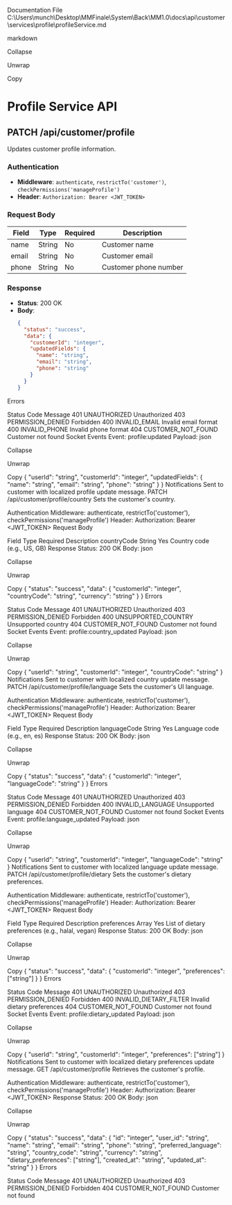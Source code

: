 Documentation File
C:\Users\munch\Desktop\MMFinale\System\Back\MM1.0\docs\api\customer\services\profile\profileService.md

markdown

Collapse

Unwrap

Copy
# Profile Service API

## PATCH /api/customer/profile

Updates customer profile information.

### Authentication
- **Middleware**: `authenticate`, `restrictTo('customer')`, `checkPermissions('manageProfile')`
- **Header**: `Authorization: Bearer <JWT_TOKEN>`

### Request Body
| Field  | Type   | Required | Description                     |
|--------|--------|----------|---------------------------------|
| name   | String | No       | Customer name                   |
| email  | String | No       | Customer email                  |
| phone  | String | No       | Customer phone number           |

### Response
- **Status**: 200 OK
- **Body**:
  ```json
  {
    "status": "success",
    "data": {
      "customerId": "integer",
      "updatedFields": {
        "name": "string",
        "email": "string",
        "phone": "string"
      }
    }
  }
Errors

Status	Code	Message
401	UNAUTHORIZED	Unauthorized
403	PERMISSION_DENIED	Forbidden
400	INVALID_EMAIL	Invalid email format
400	INVALID_PHONE	Invalid phone format
404	CUSTOMER_NOT_FOUND	Customer not found
Socket Events
Event: profile:updated
Payload:
json

Collapse

Unwrap

Copy
{
  "userId": "string",
  "customerId": "integer",
  "updatedFields": {
    "name": "string",
    "email": "string",
    "phone": "string"
  }
}
Notifications
Sent to customer with localized profile update message.
PATCH /api/customer/profile/country
Sets the customer's country.

Authentication
Middleware: authenticate, restrictTo('customer'), checkPermissions('manageProfile')
Header: Authorization: Bearer <JWT_TOKEN>
Request Body

Field	Type	Required	Description
countryCode	String	Yes	Country code (e.g., US, GB)
Response
Status: 200 OK
Body:
json

Collapse

Unwrap

Copy
{
  "status": "success",
  "data": {
    "customerId": "integer",
    "countryCode": "string",
    "currency": "string"
  }
}
Errors

Status	Code	Message
401	UNAUTHORIZED	Unauthorized
403	PERMISSION_DENIED	Forbidden
400	UNSUPPORTED_COUNTRY	Unsupported country
404	CUSTOMER_NOT_FOUND	Customer not found
Socket Events
Event: profile:country_updated
Payload:
json

Collapse

Unwrap

Copy
{
  "userId": "string",
  "customerId": "integer",
  "countryCode": "string"
}
Notifications
Sent to customer with localized country update message.
PATCH /api/customer/profile/language
Sets the customer's UI language.

Authentication
Middleware: authenticate, restrictTo('customer'), checkPermissions('manageProfile')
Header: Authorization: Bearer <JWT_TOKEN>
Request Body

Field	Type	Required	Description
languageCode	String	Yes	Language code (e.g., en, es)
Response
Status: 200 OK
Body:
json

Collapse

Unwrap

Copy
{
  "status": "success",
  "data": {
    "customerId": "integer",
    "languageCode": "string"
  }
}
Errors

Status	Code	Message
401	UNAUTHORIZED	Unauthorized
403	PERMISSION_DENIED	Forbidden
400	INVALID_LANGUAGE	Unsupported language
404	CUSTOMER_NOT_FOUND	Customer not found
Socket Events
Event: profile:language_updated
Payload:
json

Collapse

Unwrap

Copy
{
  "userId": "string",
  "customerId": "integer",
  "languageCode": "string"
}
Notifications
Sent to customer with localized language update message.
PATCH /api/customer/profile/dietary
Sets the customer's dietary preferences.

Authentication
Middleware: authenticate, restrictTo('customer'), checkPermissions('manageProfile')
Header: Authorization: Bearer <JWT_TOKEN>
Request Body

Field	Type	Required	Description
preferences	Array	Yes	List of dietary preferences (e.g., halal, vegan)
Response
Status: 200 OK
Body:
json

Collapse

Unwrap

Copy
{
  "status": "success",
  "data": {
    "customerId": "integer",
    "preferences": ["string"]
  }
}
Errors

Status	Code	Message
401	UNAUTHORIZED	Unauthorized
403	PERMISSION_DENIED	Forbidden
400	INVALID_DIETARY_FILTER	Invalid dietary preferences
404	CUSTOMER_NOT_FOUND	Customer not found
Socket Events
Event: profile:dietary_updated
Payload:
json

Collapse

Unwrap

Copy
{
  "userId": "string",
  "customerId": "integer",
  "preferences": ["string"]
}
Notifications
Sent to customer with localized dietary preferences update message.
GET /api/customer/profile
Retrieves the customer's profile.

Authentication
Middleware: authenticate, restrictTo('customer'), checkPermissions('manageProfile')
Header: Authorization: Bearer <JWT_TOKEN>
Response
Status: 200 OK
Body:
json

Collapse

Unwrap

Copy
{
  "status": "success",
  "data": {
    "id": "integer",
    "user_id": "string",
    "name": "string",
    "email": "string",
    "phone": "string",
    "preferred_language": "string",
    "country_code": "string",
    "currency": "string",
    "dietary_preferences": ["string"],
    "created_at": "string",
    "updated_at": "string"
  }
}
Errors

Status	Code	Message
401	UNAUTHORIZED	Unauthorized
403	PERMISSION_DENIED	Forbidden
404	CUSTOMER_NOT_FOUND	Customer not found